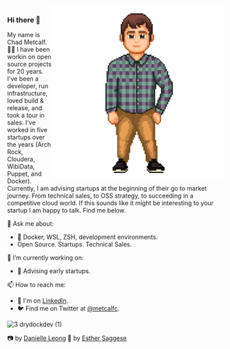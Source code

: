 <img align="right" src="https://github.com/metcalfc/metcalfc/raw/master/img/Avatar1Transparent.png" alt="Chad standing in a blue green plaid shirt" width=400px height=400px/>

### Hi there 👋

My name is Chad Metcalf. 👨‍💻 I have been workin on open source projects for 20 years. I've been a developer, run infrastructure, loved build & release, and took a tour in sales. I've worked in five startups over the years (Arch Rock, Cloudera, WibiData, Puppet, and Docker).  Currently, I am advising startups at the beginning of their go to market journey. From technical sales, to OSS strategy, to succeeding in a competitive cloud world. If this sounds like it might be interesting to your startup I am happy to talk. Find me below.

💬 Ask me about:

- 🐳 Docker, WSL, ZSH, development environments.
- Open Source. Startups. Technical Sales.

🔭 I’m currently working on:

- 💖 Advising early startups. 

📫 How to reach me:

- 🏢 I'm on [LinkedIn](https://www.linkedin.com/in/chadmetcalf/).
- 🐦 Find me on Twitter at [@metcalfc](https://twitter.com/metcalfc).

![3 drydockdev (1)](https://user-images.githubusercontent.com/31925/133863542-a3daf3e7-1077-42f6-997f-54d9d99a0d42.gif)

📷 by [Danielle Leong](https://www.danielleleongphotography.com/)
🎨 by [Esther Saggese](https://www.fiverr.com/esthersaggese)

<!--
**metcalfc/metcalfc** is a ✨ _special_ ✨ repository because its `README.md` (this file) appears on your GitHub profile.

Here are some ideas to get you started:

- 🔭 I’m currently working on ...
- 🌱 I’m currently learning ...
- 👯 I’m looking to collaborate on ...
- 🤔 I’m looking for help with ...
- 💬 Ask me about ...
-  ...
- 😄 Pronouns: ...
- ⚡ Fun fact: ...
-->
